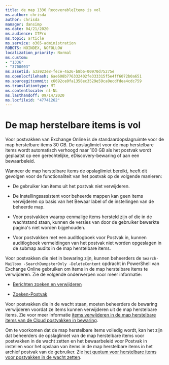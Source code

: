 ```yaml
---
title: de map 1336 RecoverableItems is vol
ms.author: chrisda
author: chrisda
manager: dansimp
ms.date: 04/21/2020
ms.audience: ITPro
ms.topic: article
ms.service: o365-administration
ROBOTS: NOINDEX, NOFOLLOW
localization_priority: Normal
ms.custom:
- "1336"
- "3700003"
ms.assetid: a3a923e8-fece-4a26-b8b6-00970d75275e
ms.openlocfilehash: 6ae608b776332402fe333315f5e4ff6072b0a651
ms.sourcegitcommit: c6692ce0fa1358ec3529e59ca0ecdfdea4cdc759
ms.translationtype: MT
ms.contentlocale: nl-NL
ms.lasthandoff: 09/14/2020
ms.locfileid: "47741262"
---
```

# <a name="the-recoverable-items-folder-is-full"></a>De map herstelbare items is vol

Voor postvakken van Exchange Online is de standaardopslagruimte voor de map herstelbare items 30 GB. De opslaglimiet voor de map herstelbare items wordt automatisch verhoogd naar 100 GB als het postvak wordt geplaatst op een gerechtelijke, eDiscovery-bewaring of aan een bewaarbeleid.

Wanneer de map herstelbare items de opslaglimiet bereikt, heeft dit gevolgen voor de functionaliteit van het postvak op de volgende manieren:

- De gebruiker kan items uit het postvak niet verwijderen.

- De Instellingsassistent voor beheerde mappen kan geen items verwijderen op basis van het Bewaar label of de instellingen van de beheerde map.

- Voor postvakken waarop eenmalige items hersteld zijn of die in de wachtstand staan, kunnen de versies van door de gebruiker bewerkte pagina's niet worden bijgehouden.

- Voor postvakken met een auditlogboek voor Postvak in, kunnen auditlogboek vermeldingen van het postvak niet worden opgeslagen in de submap audits in de map herstelbare items.

Voor postvakken die niet in bewaring zijn, kunnen beheerders de `Search-Mailbox -SearchDumpsterOnly -DeleteContent` opdracht in PowerShell van Exchange Online gebruiken om items in de map herstelbare items te verwijderen. Zie de volgende onderwerpen voor meer informatie:

- [Berichten zoeken en verwijderen](https://docs.microsoft.com/microsoft-365/compliance/search-for-and-delete-messagesadmin-help)

- [Zoeken-Postvak](https://docs.microsoft.com/powershell/module/exchange/mailboxes/Search-Mailbox)

Voor postvakken die in de wacht staan, moeten beheerders de bewaring verwijderen voordat ze items kunnen verwijderen uit de map herstelbare items. Zie voor meer informatie [items verwijderen in de map herstelbare items van de Cloud postvakken in bewaring](https://docs.microsoft.com/microsoft-365/compliance/delete-items-in-the-recoverable-items-folder-of-mailboxes-on-hold).

Om te voorkomen dat de map herstelbare items volledig wordt, kan het zijn dat beheerders de opslaglimiet van de map herstelbare items voor postvakken in de wacht zetten en het bewaarbeleid voor Postvak in instellen voor het opslaan van items in de map herstelbare items in het archief postvak van de gebruiker. Zie [het quotum voor herstelbare items voor postvakken in de wacht zetten](https://docs.microsoft.com/microsoft-365/compliance/increase-the-recoverable-quota-for-mailboxes-on-hold).
